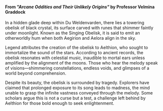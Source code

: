 #### From _"Arcane Oddities and Their Unlikely Origins"_ by Professor Velmina Graddock

In a hidden glade deep within Du Weldenvarden, there lies a towering obelisk of black crystal, its surface carved with runes that shimmer faintly under moonlight. Known as the Singing Obelisk, it is said to emit an otherworldly hum when both Aegirion and Aelora align in the sky.

Legend attributes the creation of the obelisk to Aelthion, who sought to immortalize the sound of the stars. According to ancient records, the obelisk resonates with celestial music, inaudible to mortal ears unless amplified by the alignment of the moons. Those who hear the melody speak of visions—shimmering constellations, endless voids, and glimpses of a world beyond comprehension.

Despite its beauty, the obelisk is surrounded by tragedy. Explorers have claimed that prolonged exposure to its song leads to madness, the mind unable to grasp the infinite vastness conveyed through the melody. Some scholars argue this is not a curse but a test, a challenge left behind by Aelthion for those bold enough to seek enlightenment.
